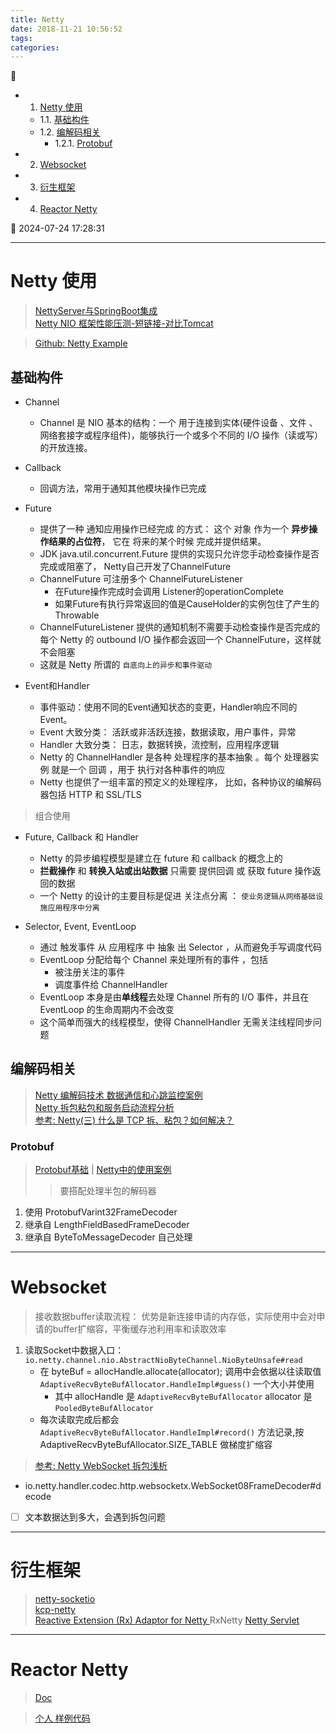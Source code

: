 ```yaml
---
title: Netty
date: 2018-11-21 10:56:52
tags: 
categories: 
---
```


💠

- 1. [Netty 使用](#netty-使用)
    - 1.1. [基础构件](#基础构件)
    - 1.2. [编解码相关](#编解码相关)
        - 1.2.1. [Protobuf](#protobuf)
- 2. [Websocket](#websocket)
- 3. [衍生框架](#衍生框架)
- 4. [Reactor Netty](#reactor-netty)

💠 2024-07-24 17:28:31
****************************************
# Netty 使用
> [NettyServer与SpringBoot集成](https://segmentfault.com/a/1190000004919133)  
> [Netty NIO 框架性能压测-短链接-对比Tomcat ](http://www.oschina.net/question/12_8749)

> [Github: Netty Example](https://github.com/netty/netty/tree/4.1/example)

## 基础构件

- Channel
    - Channel 是 NIO 基本的结构：一个 用于连接到实体(硬件设备 、文件 、网络套接字或程序组件)，能够执行一个或多个不同的 I/O 操作（读或写）的开放连接。

- Callback
    - 回调方法，常用于通知其他模块操作已完成

- Future
    - 提供了一种 通知应用操作已经完成 的方式： 这个 对象 作为一个 **异步操作结果的占位符**， 它在 将来的某个时候 完成并提供结果。
    - JDK java.util.concurrent.Future 提供的实现只允许您手动检查操作是否完成或阻塞了， Netty自己开发了ChannelFuture
    - ChannelFuture 可注册多个 ChannelFutureListener
        - 在Future操作完成时会调用 Listener的operationComplete 
        - 如果Future有执行异常返回的值是CauseHolder的实例包住了产生的Throwable
    - ChannelFutureListener 提供的通知机制不需要手动检查操作是否完成的   每个 Netty 的 outbound I/O 操作都会返回一个 ChannelFuture，这样就不会阻塞
    - 这就是 Netty 所谓的 `自底向上的异步和事件驱动`

- Event和Handler
    - 事件驱动：使用不同的Event通知状态的变更，Handler响应不同的Event。
    - Event 大致分类： 活跃或非活跃连接，数据读取，用户事件，异常
    - Handler 大致分类： 日志，数据转换，流控制，应用程序逻辑
    - Netty 的 ChannelHandler 是各种 处理程序的基本抽象 。每个 处理器实例 就是一个 回调 ，用于 执行对各种事件的响应
    - Netty 也提供了一组丰富的预定义的处理程序， 比如，各种协议的编解码器包括 HTTP 和 SSL/TLS

> 组合使用
- Future, Callback 和 Handler
    - Netty 的异步编程模型是建立在 future 和 callback 的概念上的 
    - **拦截操作** 和 **转换入站或出站数据** 只需要 提供回调 或 获取 future 操作返回的数据
    - 一个 Netty 的设计的主要目标是促进 关注点分离 ： `使业务逻辑从网络基础设施应用程序中分离`

- Selector, Event, EventLoop 
    - 通过 触发事件 从 应用程序 中 抽象 出 Selector ，从而避免手写调度代码
    - EventLoop 分配给每个 Channel 来处理所有的事件 ，包括 
        - 被注册关注的事件
        - 调度事件给 ChannelHandler
    - EventLoop 本身是由**单线程**去处理 Channel 所有的 I/O 事件，并且在 EventLoop 的生命周期内不会改变
    - 这个简单而强大的线程模型，使得 ChannelHandler 无需关注线程同步问题

## 编解码相关
> [Netty 编解码技术 数据通信和心跳监控案例](https://segmentfault.com/a/1190000013122610)  
> [Netty 拆包粘包和服务启动流程分析](https://segmentfault.com/a/1190000013039327)  
> [参考: Netty(三) 什么是 TCP 拆、粘包？如何解决？](https://crossoverjie.top/2018/08/03/netty/Netty(3)TCP-Sticky/)  

### Protobuf
> [Protobuf基础](/Java/AdvancedLearning/ClassFile.md#protobuf) | 
> [Netty中的使用案例](https://github.com/Kuangcp/NettyBook2/blob/master/src/main/java/com/phei/netty/codec/protobuf/README.md)
>> 要搭配处理半包的解码器

1. 使用 ProtobufVarint32FrameDecoder 
2. 继承自 LengthFieldBasedFrameDecoder
3. 继承自 ByteToMessageDecoder 自己处理

*****************************

# Websocket

> 接收数据buffer读取流程： 优势是新连接申请的内存低，实际使用中会对申请的buffer扩缩容，平衡缓存池利用率和读取效率
1. 读取Socket中数据入口： `io.netty.channel.nio.AbstractNioByteChannel.NioByteUnsafe#read`
    - 在 byteBuf = allocHandle.allocate(allocator); 调用中会依据以往读取值 `AdaptiveRecvByteBufAllocator.HandleImpl#guess()` 一个大小并使用
        - 其中 allocHandle 是 `AdaptiveRecvByteBufAllocator` allocator 是 `PooledByteBufAllocator`
    - 每次读取完成后都会 `AdaptiveRecvByteBufAllocator.HandleImpl#record()` 方法记录,按 AdaptiveRecvByteBufAllocator.SIZE_TABLE 做梯度扩缩容

> [参考: Netty WebSocket 拆包浅析](https://www.jianshu.com/p/30c26a755a87)  
- io.netty.handler.codec.http.websocketx.WebSocket08FrameDecoder#decode
- [ ] 文本数据达到多大，会遇到拆包问题

************************

# 衍生框架
> [netty-socketio](https://github.com/mrniko/netty-socketio)  
> [kcp-netty](https://github.com/szhnet/kcp-netty)  
> [Reactive Extension (Rx) Adaptor for Netty ](https://github.com/ReactiveX/RxNetty) RxNetty
> [Netty Servlet](https://github.com/wangzihaogithub/spring-boot-protocol)  


************************

# Reactor Netty
> [Doc](https://projectreactor.io/docs/netty/release/reference/index.html#about-doc)

> [个人 样例代码](https://github.com/Kuangcp/JavaBase/tree/master/netty/src/main/java/reactor)

